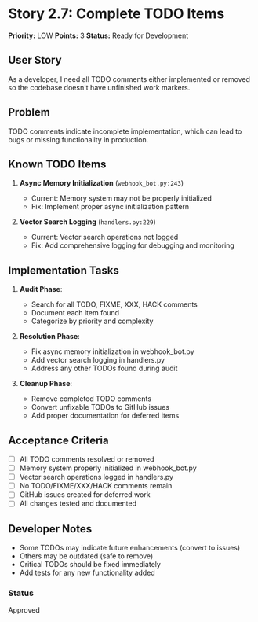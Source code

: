 # Story 2.7: Complete TODO Items

**Priority:** LOW
**Points:** 3
**Status:** Ready for Development

## User Story
As a developer, I need all TODO comments either implemented or removed so the codebase doesn't have unfinished work markers.

## Problem
TODO comments indicate incomplete implementation, which can lead to bugs or missing functionality in production.

## Known TODO Items
1. **Async Memory Initialization** (`webhook_bot.py:243`)
   - Current: Memory system may not be properly initialized
   - Fix: Implement proper async initialization pattern

2. **Vector Search Logging** (`handlers.py:229`)
   - Current: Vector search operations not logged
   - Fix: Add comprehensive logging for debugging and monitoring

## Implementation Tasks
1. **Audit Phase**:
   - Search for all TODO, FIXME, XXX, HACK comments
   - Document each item found
   - Categorize by priority and complexity

2. **Resolution Phase**:
   - Fix async memory initialization in webhook_bot.py
   - Add vector search logging in handlers.py
   - Address any other TODOs found during audit

3. **Cleanup Phase**:
   - Remove completed TODO comments
   - Convert unfixable TODOs to GitHub issues
   - Add proper documentation for deferred items

## Acceptance Criteria
- [ ] All TODO comments resolved or removed
- [ ] Memory system properly initialized in webhook_bot.py
- [ ] Vector search operations logged in handlers.py
- [ ] No TODO/FIXME/XXX/HACK comments remain
- [ ] GitHub issues created for deferred work
- [ ] All changes tested and documented

## Developer Notes
- Some TODOs may indicate future enhancements (convert to issues)
- Others may be outdated (safe to remove)
- Critical TODOs should be fixed immediately
- Add tests for any new functionality added

### Status
Approved
